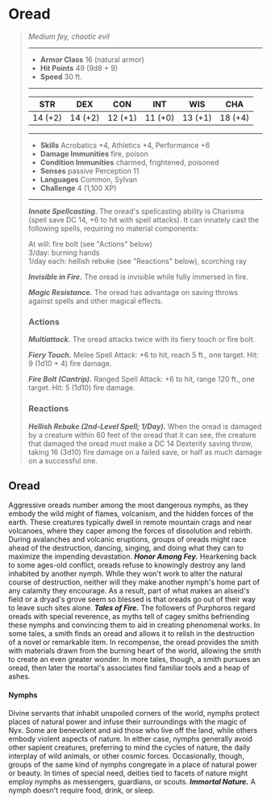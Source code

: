 # Oread
>*Medium fey, chaotic evil*
>___
>- **Armor Class** 16 (natural armor)
>- **Hit Points** 49 (9d8 + 9)
>- **Speed** 30 ft.
>___
>|STR|DEX|CON|INT|WIS|CHA|
>|:---:|:---:|:---:|:---:|:---:|:---:|
>|14 (+2)|14 (+2)|12 (+1)|11 (+0)|13 (+1)|18 (+4)|
>___
>- **Skills** Acrobatics +4, Athletics +4, Performance +6
>- **Damage Immunities** fire, poison
>- **Condition Immunities** charmed, frightened, poisoned
>- **Senses** passive Perception 11
>- **Languages** Common, Sylvan
>- **Challenge** 4 (1,100 XP)
>___
>***Innate Spellcasting.*** The oread's spellcasting ability is Charisma (spell save DC 14, +6 to hit with spell attacks). It can innately cast the following spells, requiring no material components:  
>
>At will: fire bolt (see "Actions" below)  
>3/day: burning hands  
>1/day each: hellish rebuke (see "Reactions" below), scorching ray  
>
>
>***Invisible in Fire.*** The oread is invisible while fully immersed in fire.  
>
>***Magic Resistance.*** The oread has advantage on saving throws against spells and other magical effects.  
>
>### Actions
>***Multiattack.*** The oread attacks twice with its fiery touch or fire bolt.  
>
>***Fiery Touch.*** Melee Spell Attack: +6 to hit, reach 5 ft., one target. Hit: 9 (1d10 + 4) fire damage.  
>
>***Fire Bolt (Cantrip).*** Ranged Spell Attack: +6 to hit, range 120 ft., one target. Hit: 5 (1d10) fire damage.  
>
>### Reactions
>***Hellish Rebuke (2nd-Level Spell; 1/Day).*** When the oread is damaged by a creature within 60 feet of the oread that it can see, the creature that damaged the oread must make a DC 14 Dexterity saving throw, taking 16 (3d10) fire damage on a failed save, or half as much damage on a successful one.
## Oread
Aggressive oreads number among the most dangerous nymphs, as they embody the wild might of flames, volcanism, and the hidden forces of the earth. These creatures typically dwell in remote mountain crags and near volcanoes, where they caper among the forces of dissolution and rebirth. During avalanches and volcanic eruptions, groups of oreads might race ahead of the destruction, dancing, singing, and doing what they can to maximize the impending devastation.
***Honor Among Fey.*** Hearkening back to some ages-old conflict, oreads refuse to knowingly destroy any land inhabited by another nymph. While they won't work to alter the natural course of destruction, neither will they make another nymph's home part of any calamity they encourage. As a result, part of what makes an alseid's field or a dryad's grove seem so blessed is that oreads go out of their way to leave such sites alone.
***Tales of Fire.*** The followers of Purphoros regard oreads with special reverence, as myths tell of cagey smiths befriending these nymphs and convincing them to aid in creating phenomenal works. In some tales, a smith finds an oread and allows it to relish in the destruction of a novel or remarkable item. In recompense, the oread provides the smith with materials drawn from the burning heart of the world, allowing the smith to create an even greater wonder. In more tales, though, a smith pursues an oread, then later the mortal's associates find familiar tools and a heap of ashes.
#### Nymphs
Divine servants that inhabit unspoiled corners of the world, nymphs protect places of natural power and infuse their surroundings with the magic of Nyx. Some are benevolent and aid those who live off the land, while others embody violent aspects of nature. In either case, nymphs generally avoid other sapient creatures, preferring to mind the cycles of nature, the daily interplay of wild animals, or other cosmic forces. Occasionally, though, groups of the same kind of nymphs congregate in a place of natural power or beauty. In times of special need, deities tied to facets of nature might employ nymphs as messengers, guardians, or scouts.
***Immortal Nature.*** A nymph doesn't require food, drink, or sleep.